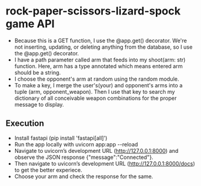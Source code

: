 # rock-paper-scissors-lizard-spock game API

* Because this is a GET function, I use the @app.get() decorator. We're not inserting, updating, or deleting anything from the database, so I use the @app.get() decorator.
* I have a path parameter called arm that feeds into my shoot(arm: str) function. Here, arm has a type annotated which means entered arm should be a string.
* I choose the opponent's arm at random using the random module.
* To make a key, I merge the user's(your) and opponent's arms into a tuple (arm, opponent_weapon). Then I use that key to search my dictionary of all conceivable weapon combinations for the proper message to display.

## Execution
* Install fastapi (pip install 'fastapi[all]')
* Run the app locally with uvicorn app:app --reload
* Navigate to uvicorn’s development URL (http://127.0.0.1:8000) and observe the JSON response {"message":"Connected"}.
* Then navigate to uvicorn’s development URL (http://127.0.0.1:8000/docs) to get the better experiece.
* Choose your arm and check the response for the same.
